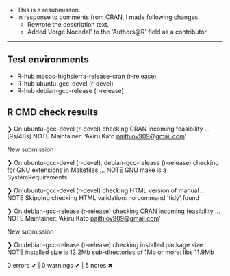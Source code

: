 * This is a resubmisson.
* In response to comments from CRAN, I made following changes.
  * Rewrote the description text.
  * Added 'Jorge Nocedal' to the 'Authors@R' field as a contributor.

---

## Test environments
- R-hub macos-highsierra-release-cran (r-release)
- R-hub ubuntu-gcc-devel (r-devel)
- R-hub debian-gcc-release (r-release)

## R CMD check results
❯ On ubuntu-gcc-devel (r-devel)
  checking CRAN incoming feasibility ... [9s/48s] NOTE
  Maintainer: ‘Akiru Kato <paithiov909@gmail.com>’
  
  New submission

❯ On ubuntu-gcc-devel (r-devel), debian-gcc-release (r-release)
  checking for GNU extensions in Makefiles ... NOTE
  GNU make is a SystemRequirements.

❯ On ubuntu-gcc-devel (r-devel)
  checking HTML version of manual ... NOTE
  Skipping checking HTML validation: no command 'tidy' found

❯ On debian-gcc-release (r-release)
  checking CRAN incoming feasibility ... NOTE
  Maintainer: ‘Akiru Kato <paithiov909@gmail.com>’
  
  New submission

❯ On debian-gcc-release (r-release)
  checking installed package size ... NOTE
    installed size is 12.2Mb
    sub-directories of 1Mb or more:
      libs  11.9Mb

0 errors ✔ | 0 warnings ✔ | 5 notes ✖
